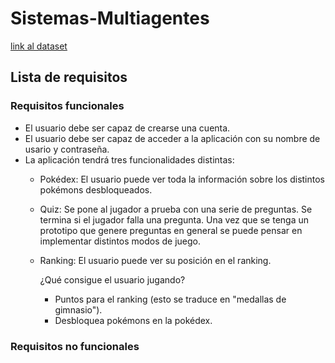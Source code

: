 # Sistemas-Multiagentes

[link al dataset](https://0x0.st/XRDQ.0.csv/pokemon_dataset.csv)

<!--
  FIXME this link will expire in a year, ~nov-2025, 
  when we finish, save this dataset as an attachment, or just a 
  file in the final version 
--->

<!--
0x0.st token:
X-Expires: 1764372956622
X-Token: Bco0cck0xp8Be7qqWE_yFU4Ji-ZxxhKjkgzr2LEKQOQ
--->

## Lista de requisitos

### Requisitos funcionales
- El usuario debe ser capaz de crearse una cuenta.
- El usuario debe ser capaz de acceder a la aplicación con su nombre de usario y contraseña.
- La aplicación tendrá tres funcionalidades distintas:
  - Pokédex: El usuario puede ver toda la información sobre los distintos pokémons desbloqueados.
  - Quiz: Se pone al jugador a prueba con una serie de preguntas. Se termina si el jugador falla una pregunta. Una vez que se tenga un prototipo que genere preguntas en general se puede pensar en implementar distintos modos de juego.
  - Ranking: El usuario puede ver su posición en el ranking.
  
    ¿Qué consigue el usuario jugando?
    - Puntos para el ranking (esto se traduce en "medallas de gimnasio").
    - Desbloquea pokémons en la pokédex.


### Requisitos no funcionales
